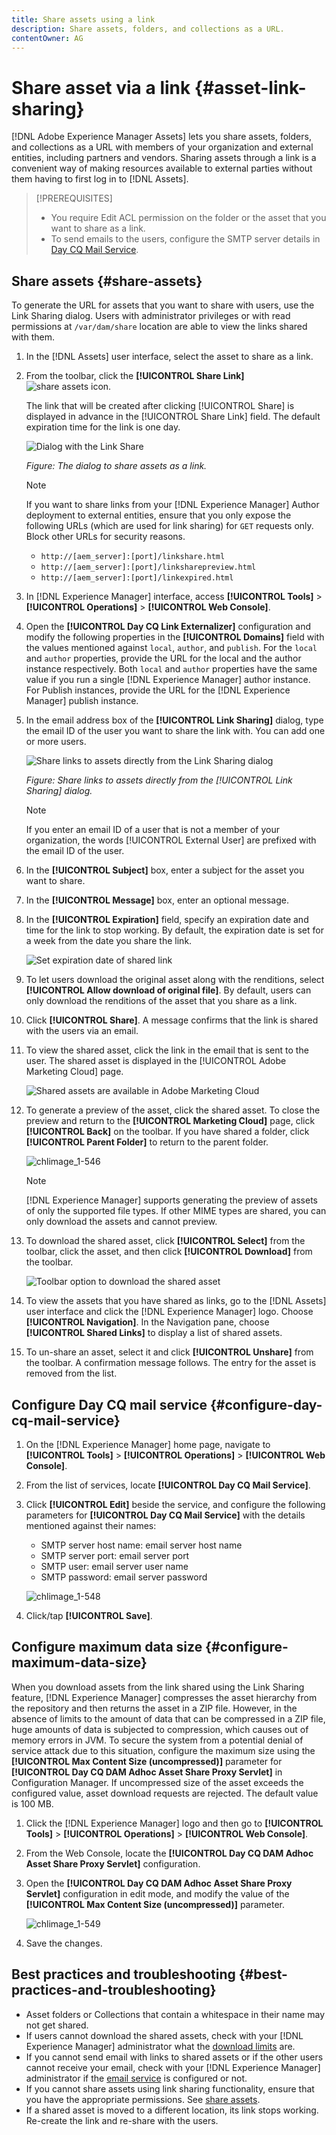 ```yaml
---
title: Share assets using a link
description: Share assets, folders, and collections as a URL.
contentOwner: AG
---
```


# Share asset via a link {#asset-link-sharing}

[!DNL Adobe Experience Manager Assets] lets you share assets, folders, and collections as a URL with members of your organization and external entities, including partners and vendors. Sharing assets through a link is a convenient way of making resources available to external parties without them having to first log in to [!DNL Assets].

>[!PREREQUISITES]
>
>* You require Edit ACL permission on the folder or the asset that you want to share as a link.
>* To send emails to the users, configure the SMTP server details in [Day CQ Mail Service](#configmailservice).

## Share assets {#share-assets}

To generate the URL for assets that you want to share with users, use the Link Sharing dialog. Users with administrator privileges or with read permissions at `/var/dam/share` location are able to view the links shared with them.

1. In the [!DNL Assets] user interface, select the asset to share as a link.
1. From the toolbar, click the **[!UICONTROL Share Link]** ![share assets icon](assets/assets_share.png).

   The link that will be created after clicking [!UICONTROL Share] is displayed in advance in the [!UICONTROL Share Link] field. The default expiration time for the link is one day.

   ![Dialog with the Link Share](assets/chlimage_1-542.png)
   
   *Figure: The dialog to share assets as a link.*

   >[!NOTE]
   >
   >If you want to share links from your [!DNL Experience Manager] Author deployment to external entities, ensure that you only expose the following URLs (which are used for link sharing) for `GET` requests only. Block other URLs for security reasons.
   >
   >* `http://[aem_server]:[port]/linkshare.html`
   >* `http://[aem_server]:[port]/linksharepreview.html`
   >* `http://[aem_server]:[port]/linkexpired.html`

1. In [!DNL Experience Manager] interface, access **[!UICONTROL Tools]** > **[!UICONTROL Operations]** > **[!UICONTROL Web Console]**.

1. Open the **[!UICONTROL Day CQ Link Externalizer]** configuration and modify the following properties in the **[!UICONTROL Domains]** field with the values mentioned against `local`, `author`, and `publish`. For the `local` and `author` properties, provide the URL for the local and the author instance respectively. Both `local` and `author` properties have the same value if you run a single [!DNL Experience Manager] author instance. For Publish instances, provide the URL for the [!DNL Experience Manager] publish instance.

1. In the email address box of the **[!UICONTROL Link Sharing]** dialog, type the email ID of the user you want to share the link with. You can add one or more users.

   ![Share links to assets directly from the Link Sharing dialog](assets/chlimage_1-543.png)

   *Figure: Share links to assets directly from the [!UICONTROL Link Sharing] dialog.*

   >[!NOTE]
   >
   >If you enter an email ID of a user that is not a member of your organization, the words [!UICONTROL External User] are prefixed with the email ID of the user.

1. In the **[!UICONTROL Subject]** box, enter a subject for the asset you want to share.
1. In the **[!UICONTROL Message]** box, enter an optional message.

1. In the **[!UICONTROL Expiration]** field, specify an expiration date and time for the link to stop working. By default, the expiration date is set for a week from the date you share the link.

   ![Set expiration date of shared link](assets/chlimage_1-544.png)

1. To let users download the original asset along with the renditions, select **[!UICONTROL Allow download of original file]**. By default, users can only download the renditions of the asset that you share as a link.

1. Click **[!UICONTROL Share]**. A message confirms that the link is shared with the users via an email.

1. To view the shared asset, click the link in the email that is sent to the user. The shared asset is displayed in the [!UICONTROL Adobe Marketing Cloud] page.

   ![Shared assets are available in Adobe Marketing Cloud](assets/chlimage_1-545.png)

1. To generate a preview of the asset, click the shared asset. To close the preview and return to the **[!UICONTROL Marketing Cloud]** page, click **[!UICONTROL Back]** on the toolbar. If you have shared a folder, click **[!UICONTROL Parent Folder]** to return to the parent folder.

   ![chlimage_1-546](assets/chlimage_1-546.png)

   >[!NOTE]
   >
   >[!DNL Experience Manager] supports generating the preview of assets of only the supported file types. If other MIME types are shared, you can only download the assets and cannot preview.

1. To download the shared asset, click **[!UICONTROL Select]** from the toolbar, click the asset, and then click **[!UICONTROL Download]** from the toolbar.

   ![Toolbar option to download the shared asset](assets/chlimage_1-547.png)

1. To view the assets that you have shared as links, go to the [!DNL Assets] user interface and click the [!DNL Experience Manager] logo. Choose **[!UICONTROL Navigation]**. In the Navigation pane, choose **[!UICONTROL Shared Links]** to display a list of shared assets.

1. To un-share an asset, select it and click **[!UICONTROL Unshare]** from the toolbar. A confirmation message follows. The entry for the asset is removed from the list.

## Configure Day CQ mail service {#configure-day-cq-mail-service}

1. On the [!DNL Experience Manager] home page, navigate to **[!UICONTROL Tools]** > **[!UICONTROL Operations]** > **[!UICONTROL Web Console]**.
1. From the list of services, locate **[!UICONTROL Day CQ Mail Service]**.
1. Click **[!UICONTROL Edit]** beside the service, and configure the following parameters for **[!UICONTROL Day CQ Mail Service]** with the details mentioned against their names:

    * SMTP server host name: email server host name
    * SMTP server port: email server port
    * SMTP user: email server user name
    * SMTP password: email server password

   ![chlimage_1-548](assets/chlimage_1-548.png)

1. Click/tap **[!UICONTROL Save]**.

## Configure maximum data size {#configure-maximum-data-size}

When you download assets from the link shared using the Link Sharing feature, [!DNL Experience Manager] compresses the asset hierarchy from the repository and then returns the asset in a ZIP file. However, in the absence of limits to the amount of data that can be compressed in a ZIP file, huge amounts of data is subjected to compression, which causes out of memory errors in JVM. To secure the system from a potential denial of service attack due to this situation, configure the maximum size using the **[!UICONTROL Max Content Size (uncompressed)]** parameter for **[!UICONTROL Day CQ DAM Adhoc Asset Share Proxy Servlet]** in Configuration Manager. If uncompressed size of the asset exceeds the configured value, asset download requests are rejected. The default value is 100 MB.

1. Click the [!DNL Experience Manager] logo and then go to **[!UICONTROL Tools]** > **[!UICONTROL Operations]** > **[!UICONTROL Web Console]**.
1. From the Web Console, locate the **[!UICONTROL Day CQ DAM Adhoc Asset Share Proxy Servlet]** configuration.
1. Open the **[!UICONTROL Day CQ DAM Adhoc Asset Share Proxy Servlet]** configuration in edit mode, and modify the value of the **[!UICONTROL Max Content Size (uncompressed)]** parameter.

   ![chlimage_1-549](assets/chlimage_1-549.png)

1. Save the changes.

## Best practices and troubleshooting {#best-practices-and-troubleshooting}

* Asset folders or Collections that contain a whitespace in their name may not get shared.
* If users cannot download the shared assets, check with your [!DNL Experience Manager] administrator what the [download limits](#configure-maximum-data-size) are.
* If you cannot send email with links to shared assets or if the other users cannot receive your email, check with your [!DNL Experience Manager] administrator if the [email service](#configure-day-cq-mail-service) is configured or not.
* If you cannot share assets using link sharing functionality, ensure that you have the appropriate permissions. See [share assets](#share-assets).
* If a shared asset is moved to a different location, its link stops working. Re-create the link and re-share with the users.
